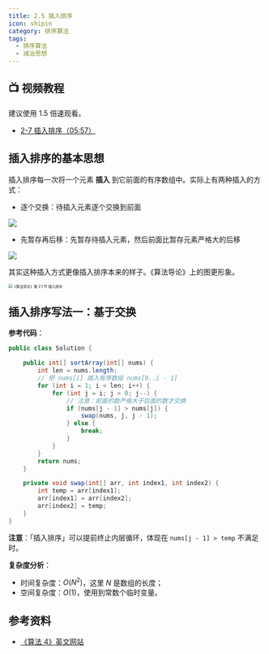```yaml
---
title: 2.5 插入排序
icon: shipin
category: 排序算法
tags:
  - 排序算法  
  - 减治思想
---
```


## :tv: **视频教程** <Badge text="视频" type="warning"/>

建议使用 1.5 倍速观看。

* [2-7 插入排序（05:57）](https://www.bilibili.com/video/BV1y44y1q7MJ?p=7)


## 插入排序的基本思想

插入排序每一次将一个元素 **插入** 到它前面的有序数组中。实际上有两种插入的方式：

+ 逐个交换：待插入元素逐个交换到前面

![](https://tva1.sinaimg.cn/large/008i3skNgy1gwyurfs2f8g30g003n19k.gif)

+ 先暂存再后移：先暂存待插入元素，然后前面比暂存元素严格大的后移

![](https://tva1.sinaimg.cn/large/008i3skNgy1gwyurgwqeng30af04odkr.gif)

其实这种插入方式更像插入排序本来的样子。《算法导论》上的图更形象。

<img src="https://tva1.sinaimg.cn/large/008i3skNgy1gwyuyr6mtqj30hc0gg0tr.jpg" alt="《算法导论》第 2.1 节 插入排序" style="zoom:50%;" />


## 插入排序写法一：基于交换

**参考代码**：

```java
public class Solution {

    public int[] sortArray(int[] nums) {
        int len = nums.length;
        // 把 nums[i] 插入有序数组 nums[0..i - 1]
        for (int i = 1; i < len; i++) {
            for (int j = i; j > 0; j--) {
                // 注意：前面的数严格大于后面的数才交换
                if (nums[j - 1] > nums[j]) {
                    swap(nums, j, j - 1);
                } else {
                    break;
                }
            }
        }
        return nums;
    }

    private void swap(int[] arr, int index1, int index2) {
        int temp = arr[index1];
        arr[index1] = arr[index2];
        arr[index2] = temp;
    }
}
```

**注意**：「插入排序」可以提前终止内层循环，体现在 `nums[j - 1] > temp` 不满足时。


**复杂度分析**：

- 时间复杂度：$O(N^2)$，这里 $N$ 是数组的长度；
- 空间复杂度：$O(1)$，使用到常数个临时变量。

## 参考资料

+ [《算法 4》英文网站](https://algs4.cs.princeton.edu/21elementary/)